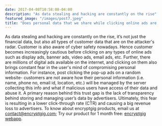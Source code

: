 ```yaml
---
date: 2017-04-08T10:58:08-04:00
description: "As data stealing and hacking are constantly on the rise"
featured_image: "/images/post7.jpeg"
title: "Does personal data that we share while clicking online ads are being stored safely?"
---
```


As data stealing and hacking are constantly on the rise, it’s not just the financial data, but also all types of customer data that are on the attacker's radar. Customer is also aware of cyber safety nowadays. Hence customer becomes increasingly cautious before clicking on any types of online ads such as display ads, banner ads, video ads, email ads, etc. Further, there are millions of digital ads available on the internet, and clicking on them also brings constant fear in the user's mind of compromising personal information. For instance, post clicking the pop-up ads on a random website- customers are not aware how their personal information (i.e. name, phone no, email id, location, etc.) will be managed by the server collecting this info and what if malicious users have access of their data and abuse it. A primary reason behind this trust gap is the lack of transparency behind storing and managing user’s data by advertisers. Ultimately, this fear is resulting in a lower click-through rate (CTR) and causing a big revenue loss to advertisers. To know about encryptgig products, email us at contact@encryptgig.com; Try our product for 1 month free: [encryptgig webapp](https://app.encryptgig.com/EncryptFile).